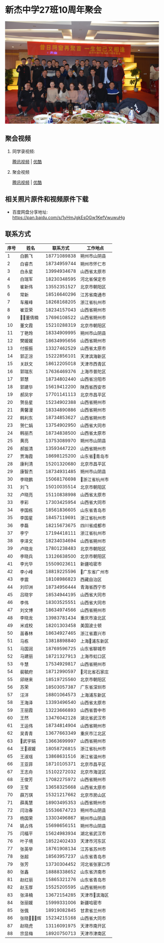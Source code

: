 # 新杰中学27班10周年聚会

![合照](images/合照.JPG)

## 聚会视频

1. 同学录视频: 

    [腾讯视频](https://v.qq.com/x/page/b30531neydt.html) | [优酷](https://v.youku.com/v_show/id_XNDA0OTE5OTYwNA==.html)

2. 聚会视频

    [腾讯视频](https://v.qq.com/x/page/b3053bhfp15.html) | [优酷](https://v.youku.com/v_show/id_XNDE5NjgzMzAwNA==.html)

## 相关照片原件和视频原件下载

- 百度网盘分享地址: <https://pan.baidu.com/s/1yHmJgkEsOGw1KefVwuwuHg>

## 联系方式

序号|姓名|联系方式|工作地点
---|---|---|---
1|白鹏飞|18771089838|朔州市山阴县
2|白睿杰|18734959744|朔州市怀仁市
3|白永星|13994934678|山西省太原市
4|白瑞军|18230348595|河北省保定市
5|崔新伟|13552351527|北京市朝阳区
6|常新|18516640296|江苏省南通市
7|车雁峰|18268168205|浙江省杭州市
8|崔亚荣|18234157043|山西省朔州市
9|董倩楠|17696108522|山西省朔州市
10|董文霞|15210288319|北京市朝阳区
11|丁艳玲|18334909995|朔州市山阴县
12|樊媛媛|18634995656|山西省朔州市
13|付振振|13327462529|山西省太原市
14|郭正淙|15222856101|天津滨海新区
15|关跃文|18612205018|天津市西青区
16|郭瑞东|17636469376|上海市普陀区
17|郭慧|18734802440|山西省汾阳市
18|郭建华|15619412200|陕西省西安市
19|郝凤宇|17701141113|北京市昌平区
20|贺岳星|15234902388|山西省朔州市
21|黄馨漫|18334890886|山西省朔州市
22|韩利东|18734853627|山西省朔州市
23|贺仁娟|13754902950|山西省大同市
24|韩丽杰|18734838500|山西省太原市
25|黄亮|13753089970|朔州市山阴县
26|郝振清|13593447220|山西省朔州市
27|贾海霞|18698125200|山东省青岛市
28|康利清|15201320680|北京市昌平区
29|康智杰|18734931485|朔州市山阴县
30|李晓鹏|15068176698|浙江省杭州市
31|刘飞|15010035514|北京市朝阳区
32|卢晓亮|15110838998|山西省太原市
33|李彩|17303425954|山西省大同市
34|李国栋|18561836605|山东省青岛市
35|李国星|18457119691|浙江省杭州市
36|李磊|18215673675|四川省成都市
37|李宁|17194418111|浙江省杭州市
38|李泽文|18234034694|山西省朔州市
39|卢晓龙|17801238483|北京市朝阳区
40|李晓兵|13126638500|北京市朝阳区
41|李光华|15509023611|新疆哈密市
42|李小峰|18819225596|广东省广州市
43|李震|18108986823|西藏自治区
44|刘印洲|18734956444|青海省西宁市
45|吕晓宇|18534944195|山西省大同市
46|李伟|18303525551|山西省大同市
47|刘文博|18634974566|山西省朔州市
48|李晓龙|13983781434|重庆市渝北区
49|米戎校|18201303458|美国波士顿
50|苖春林|18634927465|浙江省嘉兴市
51|马栋|13818898840|上海浦东新区
51|马国润|18769596725|山东省聊城市
52|马建丽|18721327913|上海市虹口区
53|牛慧|17534929817|山西省朔州市
54|裴毓府|18712990597|河北省石家庄
55|邱继来|18519725560|北京市朝阳区
56|苏荣|18503057387|广东省深圳市
57|汪洋|18801064573|上海浦东新区
58|王海泽|13393496540|山西省太原市
59|王丽霞|13223666893|山西省晋中市
60|王然|13476042128|湖北省武汉市
61|王运伟|18734814904|山西省朔州市
62|吴青青|13677663349|重庆市江北区
63|武宇娟|13663699997|山西省朔州市
64|王淑媛|18058726815|浙江省杭州市
65|王淑瑶|13868631516|淅江省温州市
66|王亚菲|18710105371|北京市昌平区
67|王志舟|15102272032|北京市海淀区
68|王俊芳|17082275972|山西省朔州市
69|王莹|13658325668|山西省太原市
70|薛万琪|15321217662|北京市房山区
71|薛禹慧|18903495353|山西省朔州市
72|闫治春|15536674723|朔州市山阴县
73|杨国荣|13303496867|朔州市山阴县
74|姚占伟|15698656151|朔州市山阴县
75|闫福平|15624983934|湖北省武汉市
76|叶子境|18522402433|天津市河东区
77|张英举|18761908134|江苏省苏州市
78|张超|18563957237|山东省青岛市
79|张芳|13730304452|河北省张家口市
80|张鑫|18888338652|山东省济南市
81|赵红丽|15865321276|山东省青岛市
82|赵玉厚|15525205595|山西省朔州市
83|张泽楠|13672154285|天津市滨海区
84|张丽媛|15999331006|新疆哈密市
85|张偑|18919082845|甘肃省兰州市
86|张晓辉|15234215168|山西省大同市
87|赵晓虎|13116091975|天津市南开区
88|宗显梅|18920750713|天津市津南区
